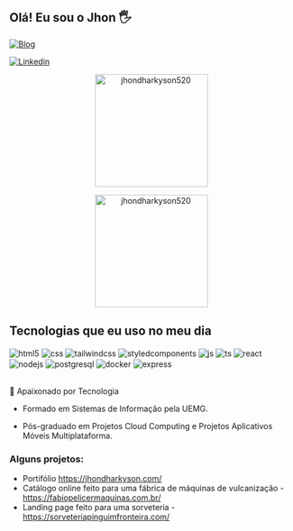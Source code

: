 ## Olá! Eu sou o Jhon 🖐️

[![Blog](https://img.shields.io/website?label=JhonDharkyson.com&style=for-the-badge&url=https://jhondharkyson.com/)](https://jhondharkyson.com/)

[![Linkedin](https://img.shields.io/badge/Linkedin-9146FF?style=for-the-badge&logo=linkedin&logoColor=white)](https://www.linkedin.com/in/jhon-mendon%C3%A7a-203925163/)


<p align="center">
  <a href="https://github.com/jhondharkyson520">
    <img height="200em" src="https://github-readme-stats.vercel.app/api/top-langs/?username=jhondharkyson520&langs_count=6&hide_border=true&hide=html,css,scss&layout=compact&theme=tokyonight" alt="jhondharkyson520" />
  </a>
</p>

<p align="center">
  <a href="https://github.com/jhondharkyson520">
    <img height="200em" src="https://github-readme-stats.vercel.app/api?username=jhondharkyson520&hide_border=true&hide_title=true&show_icons=true&theme=tokyonight" alt="jhondharkyson520" />
  </a>
</p>


## Tecnologias que eu uso no meu dia

<div style="display: inline_block">
  <img align="center" alt="html5" src="https://img.shields.io/badge/HTML5-E34F26?style=for-the-badge&logo=html5&logoColor=white" />
  <img align="center" alt="css" src="https://img.shields.io/badge/CSS3-1572B6?style=for-the-badge&logo=css3&logoColor=white" />
  <img align="center" alt="tailwindcss" src="https://img.shields.io/badge/Tailwindcss-38BDF8?style=for-the-badge&logo=tailwindcss&logoColor=white" />
  <img align="center" alt="styledcomponents" src="https://img.shields.io/badge/Styledcomponents-C55EB1?style=for-the-badge&logo=Styledcomponents&logoColor=white" />
  <img align="center" alt="js" src="https://img.shields.io/badge/JavaScript-F7DF1E?style=for-the-badge&logo=javascript&logoColor=black" />
  <img align="center" alt="ts" src="https://img.shields.io/badge/TypeScript-007ACC?style=for-the-badge&logo=typescript&logoColor=white" />
  <img align="center" alt="react" src="https://img.shields.io/badge/React-20232A?style=for-the-badge&logo=react&logoColor=61DAFB" />
  <img align="center" alt="nodejs" src="https://img.shields.io/badge/Node.js-43853D?style=for-the-badge&logo=node.js&logoColor=white" />
  <img align="center" alt="postgresql" src="https://img.shields.io/badge/Postgresql-336791?style=for-the-badge&logo=postgresql&logoColor=white" />
  <img align="center" alt="docker" src="https://img.shields.io/badge/Docker-1B63ED?style=for-the-badge&logo=docker&logoColor=white" />
  <img align="center" alt="express" src="https://img.shields.io/badge/Express-878a88?style=for-the-badge&logo=express&logoColor=white" />
</div><br/>

🚀 Apaixonado por Tecnologia 

- Formado em Sistemas de Informação pela UEMG.

- Pós-graduado em Projetos Cloud Computing e Projetos Aplicativos Móveis Multiplataforma. 


### Alguns projetos:
- Portifólio https://jhondharkyson.com/<br/>
- Catálogo online feito para uma fábrica de máquinas de vulcanização - https://fabiopelicermaquinas.com.br/<br/>
- Landing page feito para uma sorveteria - https://sorveteriapinguimfronteira.com/<br/>
